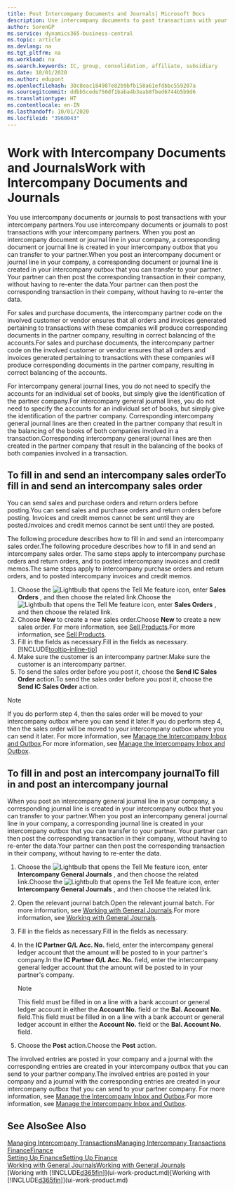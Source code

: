 ```yaml
---
title: Post Intercompany Documents and Journals| Microsoft Docs
description: Use intercompany documents to post transactions with your intercompany partners.
author: SorenGP
ms.service: dynamics365-business-central
ms.topic: article
ms.devlang: na
ms.tgt_pltfrm: na
ms.workload: na
ms.search.keywords: IC, group, consolidation, affiliate, subsidiary
ms.date: 10/01/2020
ms.author: edupont
ms.openlocfilehash: 30c8eac184987e82b9bfb158a61efdbbc559207a
ms.sourcegitcommit: ddbb5cede750df1baba4b3eab8fbed6744b5b9d6
ms.translationtype: HT
ms.contentlocale: en-IN
ms.lasthandoff: 10/01/2020
ms.locfileid: "3960043"
---
```

# <a name="work-with-intercompany-documents-and-journals"></a><span data-ttu-id="43d47-103">Work with Intercompany Documents and Journals</span><span class="sxs-lookup"><span data-stu-id="43d47-103">Work with Intercompany Documents and Journals</span></span>
<span data-ttu-id="43d47-104">You use intercompany documents or journals to post transactions with your intercompany partners.</span><span class="sxs-lookup"><span data-stu-id="43d47-104">You use intercompany documents or journals to post transactions with your intercompany partners.</span></span> <span data-ttu-id="43d47-105">When you post an intercompany document or journal line in your company, a corresponding document or journal line is created in your intercompany outbox that you can transfer to your partner.</span><span class="sxs-lookup"><span data-stu-id="43d47-105">When you post an intercompany document or journal line in your company, a corresponding document or journal line is created in your intercompany outbox that you can transfer to your partner.</span></span> <span data-ttu-id="43d47-106">Your partner can then post the corresponding transaction in their company, without having to re-enter the data.</span><span class="sxs-lookup"><span data-stu-id="43d47-106">Your partner can then post the corresponding transaction in their company, without having to re-enter the data.</span></span>

<span data-ttu-id="43d47-107">For sales and purchase documents, the intercompany partner code on the involved customer or vendor ensures that all orders and invoices generated pertaining to transactions with these companies will produce corresponding documents in the partner company, resulting in correct balancing of the accounts.</span><span class="sxs-lookup"><span data-stu-id="43d47-107">For sales and purchase documents, the intercompany partner code on the involved customer or vendor ensures that all orders and invoices generated pertaining to transactions with these companies will produce corresponding documents in the partner company, resulting in correct balancing of the accounts.</span></span>

<span data-ttu-id="43d47-108">For intercompany general journal lines, you do not need to specify the accounts for an individual set of books, but simply give the identification of the partner company.</span><span class="sxs-lookup"><span data-stu-id="43d47-108">For intercompany general journal lines, you do not need to specify the accounts for an individual set of books, but simply give the identification of the partner company.</span></span> <span data-ttu-id="43d47-109">Corresponding intercompany general journal lines are then created in the partner company that result in the balancing of the books of both companies involved in a transaction.</span><span class="sxs-lookup"><span data-stu-id="43d47-109">Corresponding intercompany general journal lines are then created in the partner company that result in the balancing of the books of both companies involved in a transaction.</span></span>

## <a name="to-fill-in-and-send-an-intercompany-sales-order"></a><span data-ttu-id="43d47-110">To fill in and send an intercompany sales order</span><span class="sxs-lookup"><span data-stu-id="43d47-110">To fill in and send an intercompany sales order</span></span>
<span data-ttu-id="43d47-111">You can send sales and purchase orders and return orders before posting.</span><span class="sxs-lookup"><span data-stu-id="43d47-111">You can send sales and purchase orders and return orders before posting.</span></span> <span data-ttu-id="43d47-112">Invoices and credit memos cannot be sent until they are posted.</span><span class="sxs-lookup"><span data-stu-id="43d47-112">Invoices and credit memos cannot be sent until they are posted.</span></span>

<span data-ttu-id="43d47-113">The following procedure describes how to fill in and send an intercompany sales order.</span><span class="sxs-lookup"><span data-stu-id="43d47-113">The following procedure describes how to fill in and send an intercompany sales order.</span></span> <span data-ttu-id="43d47-114">The same steps apply to intercompany purchase orders and return orders, and to posted intercompany invoices and credit memos.</span><span class="sxs-lookup"><span data-stu-id="43d47-114">The same steps apply to intercompany purchase orders and return orders, and to posted intercompany invoices and credit memos.</span></span>  

1. <span data-ttu-id="43d47-115">Choose the ![Lightbulb that opens the Tell Me feature](media/ui-search/search_small.png "Tell me what you want to do") icon, enter **Sales Orders** , and then choose the related link.</span><span class="sxs-lookup"><span data-stu-id="43d47-115">Choose the ![Lightbulb that opens the Tell Me feature](media/ui-search/search_small.png "Tell me what you want to do") icon, enter **Sales Orders** , and then choose the related link.</span></span>  
2. <span data-ttu-id="43d47-116">Choose **New** to create a new sales order.</span><span class="sxs-lookup"><span data-stu-id="43d47-116">Choose **New** to create a new sales order.</span></span> <span data-ttu-id="43d47-117">For more information, see [Sell Products](sales-how-sell-products.md).</span><span class="sxs-lookup"><span data-stu-id="43d47-117">For more information, see [Sell Products](sales-how-sell-products.md).</span></span>  
3. <span data-ttu-id="43d47-118">Fill in the fields as necessary.</span><span class="sxs-lookup"><span data-stu-id="43d47-118">Fill in the fields as necessary.</span></span> [!INCLUDE[tooltip-inline-tip](includes/tooltip-inline-tip_md.md)]
4. <span data-ttu-id="43d47-119">Make sure the customer is an intercompany partner.</span><span class="sxs-lookup"><span data-stu-id="43d47-119">Make sure the customer is an intercompany partner.</span></span>
5. <span data-ttu-id="43d47-120">To send the sales order before you post it, choose the **Send IC Sales Order** action.</span><span class="sxs-lookup"><span data-stu-id="43d47-120">To send the sales order before you post it, choose the **Send IC Sales Order** action.</span></span>

> [!NOTE]
> <span data-ttu-id="43d47-121">If you do perform step 4, then the sales order will be moved to your intercompany outbox where you can send it later.</span><span class="sxs-lookup"><span data-stu-id="43d47-121">If you do perform step 4, then the sales order will be moved to your intercompany outbox where you can send it later.</span></span> <span data-ttu-id="43d47-122">For more information, see [Manage the Intercompany Inbox and Outbox](intercompany-how-manage-intercompany-inbox.md).</span><span class="sxs-lookup"><span data-stu-id="43d47-122">For more information, see [Manage the Intercompany Inbox and Outbox](intercompany-how-manage-intercompany-inbox.md).</span></span>

## <a name="to-fill-in-and-post-an-intercompany-journal"></a><span data-ttu-id="43d47-123">To fill in and post an intercompany journal</span><span class="sxs-lookup"><span data-stu-id="43d47-123">To fill in and post an intercompany journal</span></span>
<span data-ttu-id="43d47-124">When you post an intercompany general journal line in your company, a corresponding journal line is created in your intercompany outbox that you can transfer to your partner.</span><span class="sxs-lookup"><span data-stu-id="43d47-124">When you post an intercompany general journal line in your company, a corresponding journal line is created in your intercompany outbox that you can transfer to your partner.</span></span> <span data-ttu-id="43d47-125">Your partner can then post the corresponding transaction in their company, without having to re-enter the data.</span><span class="sxs-lookup"><span data-stu-id="43d47-125">Your partner can then post the corresponding transaction in their company, without having to re-enter the data.</span></span>

1. <span data-ttu-id="43d47-126">Choose the ![Lightbulb that opens the Tell Me feature](media/ui-search/search_small.png "Tell me what you want to do") icon, enter **Intercompany General Journals** , and then choose the related link.</span><span class="sxs-lookup"><span data-stu-id="43d47-126">Choose the ![Lightbulb that opens the Tell Me feature](media/ui-search/search_small.png "Tell me what you want to do") icon, enter **Intercompany General Journals** , and then choose the related link.</span></span>  
2. <span data-ttu-id="43d47-127">Open the relevant journal batch.</span><span class="sxs-lookup"><span data-stu-id="43d47-127">Open the relevant journal batch.</span></span> <span data-ttu-id="43d47-128">For more information, see [Working with General Journals](ui-work-general-journals.md).</span><span class="sxs-lookup"><span data-stu-id="43d47-128">For more information, see [Working with General Journals](ui-work-general-journals.md).</span></span>
3. <span data-ttu-id="43d47-129">Fill in the fields as necessary.</span><span class="sxs-lookup"><span data-stu-id="43d47-129">Fill in the fields as necessary.</span></span>
4. <span data-ttu-id="43d47-130">In the **IC Partner G/L Acc. No.** field, enter the intercompany general ledger account that the amount will be posted to in your partner's company.</span><span class="sxs-lookup"><span data-stu-id="43d47-130">In the **IC Partner G/L Acc. No.** field, enter the intercompany general ledger account that the amount will be posted to in your partner's company.</span></span>

    > [!NOTE]
    > <span data-ttu-id="43d47-131">This field must be filled in on a line with a bank account or general ledger account in either the **Account No.** field or the **Bal. Account No.** field.</span><span class="sxs-lookup"><span data-stu-id="43d47-131">This field must be filled in on a line with a bank account or general ledger account in either the **Account No.** field or the **Bal. Account No.** field.</span></span>  
5. <span data-ttu-id="43d47-132">Choose the **Post** action.</span><span class="sxs-lookup"><span data-stu-id="43d47-132">Choose the **Post** action.</span></span>

<span data-ttu-id="43d47-133">The involved entries are posted in your company and a journal with the corresponding entries are created in your intercompany outbox that you can send to your partner company.</span><span class="sxs-lookup"><span data-stu-id="43d47-133">The involved entries are posted in your company and a journal with the corresponding entries are created in your intercompany outbox that you can send to your partner company.</span></span> <span data-ttu-id="43d47-134">For more information, see [Manage the Intercompany Inbox and Outbox](intercompany-how-manage-intercompany-inbox.md).</span><span class="sxs-lookup"><span data-stu-id="43d47-134">For more information, see [Manage the Intercompany Inbox and Outbox](intercompany-how-manage-intercompany-inbox.md).</span></span>

## <a name="see-also"></a><span data-ttu-id="43d47-135">See Also</span><span class="sxs-lookup"><span data-stu-id="43d47-135">See Also</span></span>
[<span data-ttu-id="43d47-136">Managing Intercompany Transactions</span><span class="sxs-lookup"><span data-stu-id="43d47-136">Managing Intercompany Transactions</span></span>](intercompany-manage.md)  
[<span data-ttu-id="43d47-137">Finance</span><span class="sxs-lookup"><span data-stu-id="43d47-137">Finance</span></span>](finance.md)  
[<span data-ttu-id="43d47-138">Setting Up Finance</span><span class="sxs-lookup"><span data-stu-id="43d47-138">Setting Up Finance</span></span>](finance-setup-finance.md)  
[<span data-ttu-id="43d47-139">Working with General Journals</span><span class="sxs-lookup"><span data-stu-id="43d47-139">Working with General Journals</span></span>](ui-work-general-journals.md)  
<span data-ttu-id="43d47-140">[Working with [!INCLUDE[d365fin](includes/d365fin_md.md)]](ui-work-product.md)</span><span class="sxs-lookup"><span data-stu-id="43d47-140">[Working with [!INCLUDE[d365fin](includes/d365fin_md.md)]](ui-work-product.md)</span></span>
